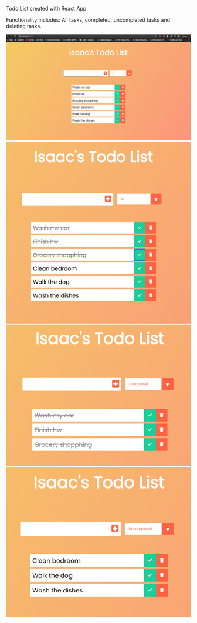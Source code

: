 Todo List created with React App

Functionality includes: All tasks, completed, uncompleted tasks and deleting tasks.

![](images/TodoList.jpg)
![](images/TodoList-completed.jpg)
![](images/Todo-completed.jpg)
![](images/Todo-uncompleted.jpg)
